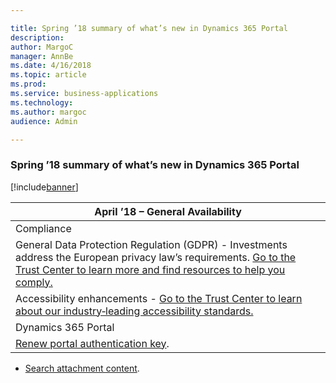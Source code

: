 ```yaml
---

title: Spring ’18 summary of what’s new in Dynamics 365 Portal
description: 
author: MargoC
manager: AnnBe
ms.date: 4/16/2018
ms.topic: article
ms.prod: 
ms.service: business-applications
ms.technology: 
ms.author: margoc
audience: Admin

---
```

### Spring ’18 summary of what’s new in Dynamics 365 Portal

[!include[banner](../../includes/banner.md)]




| April ’18 – General Availability                                                                                                                                                                                                                              |
|---------------------------------------------------------------------------------------------------------------------------------------------------------------------------------------------------------------------------------------------------------------|
| Compliance                                                                                                                                                                                                                                                    |
| General Data Protection Regulation (GDPR) - Investments address the European privacy law’s requirements. [Go to the Trust Center to learn more and find resources to help you comply.](https://www.microsoft.com/en-us/TrustCenter/Privacy/gdpr/default.aspx) |
| Accessibility enhancements - [Go to the Trust Center to learn about our industry‑leading accessibility standards.](https://www.microsoft.com/en-us/trustcenter/compliance/accessibility)                                                                      |
| Dynamics 365 Portal                                                                                                                                                                                                                                           |
| [Renew portal authentication key](renewal-of-authentication-key.md).                                                                                                                                                                                             |

-   [Search attachment content](searchable-attachments-for-knowledge-articles.md).


